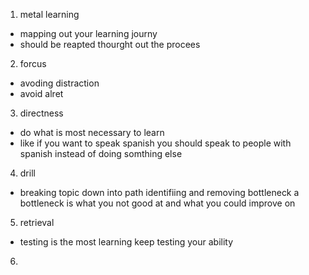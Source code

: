 1. metal learning 
- mapping out your learning journy 
- should be reapted thourght out the procees 
2. forcus 
- avoding distraction 
- avoid alret 
3. directness 
- do what is most necessary to learn 
- like if you want to speak spanish you should speak to people with spanish instead of doing somthing else 
4. drill 
- breaking topic down into path identifiing and removing bottleneck a bottleneck is what you not good at and what you could improve on 
5. retrieval 
- testing is the most learning keep testing your ability 
6. 